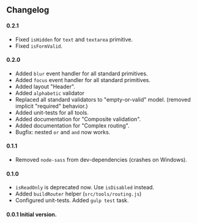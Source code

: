 <h2>Changelog</h2>

#### 0.2.1
* Fixed `isHidden` for `text` and `textarea` primitive.
* Fixed `isFormValid`.

#### 0.2.0
* Added `blur` event handler for all standard primitives.
* Added `focus` event handler for all standard primitives.
* Added layout "Header".
* Added `alphabetic` validator
* Replaced all standard validators to "empty-or-valid" model.
(removed implicit "required" behavior.)
* Added unit-tests for all tools.
* Added documentation for "Composite validation".
* Added documentation for "Complex routing".
* Bugfix: nested `or` and `and` now works.

#### 0.1.1
* Removed `node-sass` from dev-dependencies (crashes on Windows).

#### 0.1.0
* `isReadOnly` is deprecated now. Use `isDisabled` instead.
* Added `buildRouter` helper (`src/tools/routing.js`)
* Configured unit-tests. Added `gulp test` task. 

#### 0.0.1 Initial version.
